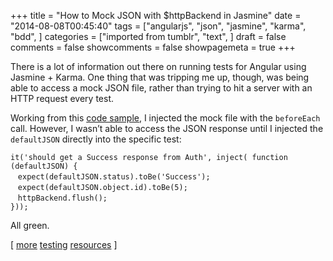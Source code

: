 +++
title = "How to Mock JSON with $httpBackend in Jasmine"
date = "2014-08-08T00:45:40"
tags = ["angularjs", "json", "jasmine", "karma", "bdd", ]
categories = ["imported from tumblr", "text", ]
draft = false
comments = false
showcomments = false
showpagemeta = true
+++

<p>There is a lot of information out there on running tests for Angular using Jasmine + Karma. One thing that was tripping me up, though, was being able to access a mock JSON file, rather than trying to hit a server with an HTTP request every test.</p>

<p>Working from this <a href="http://dailyjs.com/2013/05/16/angularjs-5/" target="_blank">code sample</a>, I injected the mock file with the <code>beforeEach</code> call. However, I wasn&rsquo;t able to access the JSON response until I injected the <code>defaultJSON</code> directly into the specific test:</p>

<p><code>it('should get a Success response from Auth', inject( function (defaultJSON) {</code>
<br/>
   <code>expect(defaultJSON.status).toBe('Success');</code>
<br/>
   <code>expect(defaultJSON.object.id).toBe(5);</code>
<br/>
   <code>httpBackend.flush();</code>
<br/><code>}));</code></p>

<p>All green.</p>

<p>[ <a href="https://jasmine.github.io/2.0/introduction.html" target="_blank">more</a> <a href="https://karma-runner.github.io/0.12/index.html" target="_blank">testing</a> <a href="http://scriptogr.am/pploug/post/karma-unit-tests-in-phantomjs" target="_blank">resources</a> ]</p>